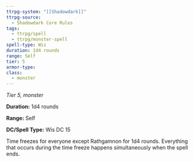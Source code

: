 ```yaml
---
ttrpg-system: "[[Shadowdark]]"
ttrpg-source:
  - Shadowdark Core Rules
tags:
  - ttrpg/spell
  - ttrpg/monster-spell
spell-type: Wis
duration: 1d4 rounds
range: Self
tier: 5
armor-type: 
class:
  - monster
---
```

*Tier 5, monster*

**Duration:** 1d4 rounds

**Range:** Self

**DC/Spell Type:** Wis DC 15

Time freezes for everyone except Rathgamnon for 1d4 rounds. Everything that occurs during the time freeze happens simultaneously when the spell ends.

